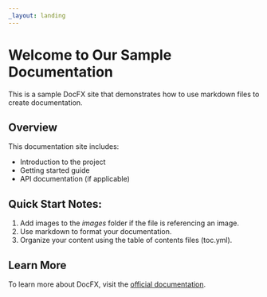 ```yaml
---
_layout: landing
---
```


# Welcome to Our Sample Documentation

This is a sample DocFX site that demonstrates how to use markdown files to create documentation.

## Overview

This documentation site includes:

- Introduction to the project
- Getting started guide
- API documentation (if applicable)

## Quick Start Notes:

1. Add images to the *images* folder if the file is referencing an image.
2. Use markdown to format your documentation.
3. Organize your content using the table of contents files (toc.yml).

## Learn More

To learn more about DocFX, visit the [official documentation](https://dotnet.github.io/docfx/).
